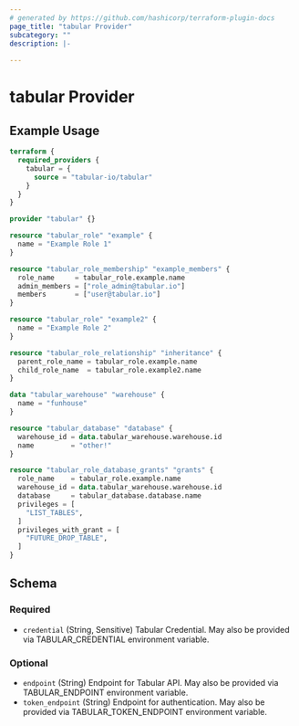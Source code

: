 ```yaml
---
# generated by https://github.com/hashicorp/terraform-plugin-docs
page_title: "tabular Provider"
subcategory: ""
description: |-
  
---
```


# tabular Provider



## Example Usage

```terraform
terraform {
  required_providers {
    tabular = {
      source = "tabular-io/tabular"
    }
  }
}

provider "tabular" {}

resource "tabular_role" "example" {
  name = "Example Role 1"
}

resource "tabular_role_membership" "example_members" {
  role_name     = tabular_role.example.name
  admin_members = ["role_admin@tabular.io"]
  members       = ["user@tabular.io"]
}

resource "tabular_role" "example2" {
  name = "Example Role 2"
}

resource "tabular_role_relationship" "inheritance" {
  parent_role_name = tabular_role.example.name
  child_role_name  = tabular_role.example2.name
}

data "tabular_warehouse" "warehouse" {
  name = "funhouse"
}

resource "tabular_database" "database" {
  warehouse_id = data.tabular_warehouse.warehouse.id
  name         = "other!"
}

resource "tabular_role_database_grants" "grants" {
  role_name    = tabular_role.example.name
  warehouse_id = data.tabular_warehouse.warehouse.id
  database     = tabular_database.database.name
  privileges = [
    "LIST_TABLES",
  ]
  privileges_with_grant = [
    "FUTURE_DROP_TABLE",
  ]
}
```

<!-- schema generated by tfplugindocs -->
## Schema

### Required

- `credential` (String, Sensitive) Tabular Credential. May also be provided via TABULAR_CREDENTIAL environment variable.

### Optional

- `endpoint` (String) Endpoint for Tabular API. May also be provided via TABULAR_ENDPOINT environment variable.
- `token_endpoint` (String) Endpoint for authentication. May also be provided via TABULAR_TOKEN_ENDPOINT environment variable.
